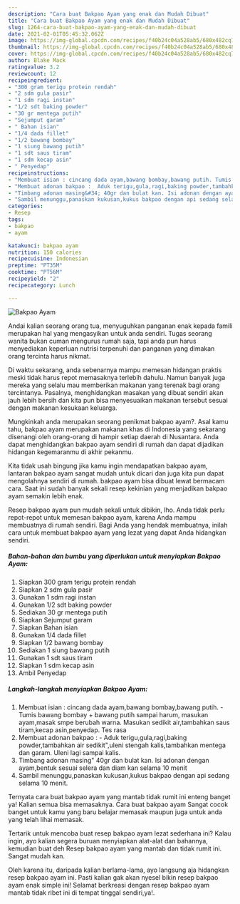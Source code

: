```yaml
---
description: "Cara buat Bakpao Ayam yang enak dan Mudah Dibuat"
title: "Cara buat Bakpao Ayam yang enak dan Mudah Dibuat"
slug: 1264-cara-buat-bakpao-ayam-yang-enak-dan-mudah-dibuat
date: 2021-02-01T05:45:32.062Z
image: https://img-global.cpcdn.com/recipes/f40b24c04a528ab5/680x482cq70/bakpao-ayam-foto-resep-utama.jpg
thumbnail: https://img-global.cpcdn.com/recipes/f40b24c04a528ab5/680x482cq70/bakpao-ayam-foto-resep-utama.jpg
cover: https://img-global.cpcdn.com/recipes/f40b24c04a528ab5/680x482cq70/bakpao-ayam-foto-resep-utama.jpg
author: Blake Mack
ratingvalue: 3.2
reviewcount: 12
recipeingredient:
- "300 gram terigu protein rendah"
- "2 sdm gula pasir"
- "1 sdm ragi instan"
- "1/2 sdt baking powder"
- "30 gr mentega putih"
- "Sejumput garam"
- " Bahan isian"
- "1/4 dada fillet"
- "1/2 bawang bombay"
- "1 siung bawang putih"
- "1 sdt saus tiram"
- "1 sdm kecap asin"
- " Penyedap"
recipeinstructions:
- "Membuat isian : cincang dada ayam,bawang bombay,bawang putih. Tumis bawang bombay + bawang putih sampai harum, masukan ayam,masak smpe berubah warna. Masukan sedikit air,tambahkan saus tiram,kecap asin,penyedap. Tes rasa"
- "Membuat adonan bakpao :  Aduk terigu,gula,ragi,baking powder,tambahkan air sedikit&#34;,uleni stengah kalis,tambahkan mentega dan garam. Uleni lagi sampai kalis."
- "Timbang adonan masing&#34; 40gr dan bulat kan. Isi adonan dengan ayam,bentuk sesuai selera dan diam kan selama 10 menit"
- "Sambil menunggu,panaskan kukusan,kukus bakpao dengan api sedang selama 10 menit."
categories:
- Resep
tags:
- bakpao
- ayam

katakunci: bakpao ayam 
nutrition: 150 calories
recipecuisine: Indonesian
preptime: "PT35M"
cooktime: "PT56M"
recipeyield: "2"
recipecategory: Lunch

---
```



![Bakpao Ayam](https://img-global.cpcdn.com/recipes/f40b24c04a528ab5/680x482cq70/bakpao-ayam-foto-resep-utama.jpg)

Andai kalian seorang orang tua, menyuguhkan panganan enak kepada famili merupakan hal yang mengasyikan untuk anda sendiri. Tugas seorang  wanita bukan cuman mengurus rumah saja, tapi anda pun harus menyediakan keperluan nutrisi terpenuhi dan panganan yang dimakan orang tercinta harus nikmat.

Di waktu  sekarang, anda sebenarnya mampu memesan hidangan praktis meski tidak harus repot memasaknya terlebih dahulu. Namun banyak juga mereka yang selalu mau memberikan makanan yang terenak bagi orang tercintanya. Pasalnya, menghidangkan masakan yang dibuat sendiri akan jauh lebih bersih dan kita pun bisa menyesuaikan makanan tersebut sesuai dengan makanan kesukaan keluarga. 



Mungkinkah anda merupakan seorang penikmat bakpao ayam?. Asal kamu tahu, bakpao ayam merupakan makanan khas di Indonesia yang sekarang disenangi oleh orang-orang di hampir setiap daerah di Nusantara. Anda dapat menghidangkan bakpao ayam sendiri di rumah dan dapat dijadikan hidangan kegemaranmu di akhir pekanmu.

Kita tidak usah bingung jika kamu ingin mendapatkan bakpao ayam, lantaran bakpao ayam sangat mudah untuk dicari dan juga kita pun dapat mengolahnya sendiri di rumah. bakpao ayam bisa dibuat lewat bermacam cara. Saat ini sudah banyak sekali resep kekinian yang menjadikan bakpao ayam semakin lebih enak.

Resep bakpao ayam pun mudah sekali untuk dibikin, lho. Anda tidak perlu repot-repot untuk memesan bakpao ayam, karena Anda mampu membuatnya di rumah sendiri. Bagi Anda yang hendak membuatnya, inilah cara untuk membuat bakpao ayam yang lezat yang dapat Anda hidangkan sendiri.

<!--inarticleads1-->

##### Bahan-bahan dan bumbu yang diperlukan untuk menyiapkan Bakpao Ayam:

1. Siapkan 300 gram terigu protein rendah
1. Siapkan 2 sdm gula pasir
1. Gunakan 1 sdm ragi instan
1. Gunakan 1/2 sdt baking powder
1. Sediakan 30 gr mentega putih
1. Siapkan Sejumput garam
1. Siapkan  Bahan isian
1. Gunakan 1/4 dada fillet
1. Siapkan 1/2 bawang bombay
1. Sediakan 1 siung bawang putih
1. Gunakan 1 sdt saus tiram
1. Siapkan 1 sdm kecap asin
1. Ambil  Penyedap




<!--inarticleads2-->

##### Langkah-langkah menyiapkan Bakpao Ayam:

1. Membuat isian : cincang dada ayam,bawang bombay,bawang putih. - Tumis bawang bombay + bawang putih sampai harum, masukan ayam,masak smpe berubah warna. Masukan sedikit air,tambahkan saus tiram,kecap asin,penyedap. Tes rasa
1. Membuat adonan bakpao :  - Aduk terigu,gula,ragi,baking powder,tambahkan air sedikit&#34;,uleni stengah kalis,tambahkan mentega dan garam. Uleni lagi sampai kalis.
1. Timbang adonan masing&#34; 40gr dan bulat kan. Isi adonan dengan ayam,bentuk sesuai selera dan diam kan selama 10 menit
1. Sambil menunggu,panaskan kukusan,kukus bakpao dengan api sedang selama 10 menit.




Ternyata cara buat bakpao ayam yang mantab tidak rumit ini enteng banget ya! Kalian semua bisa memasaknya. Cara buat bakpao ayam Sangat cocok banget untuk kamu yang baru belajar memasak maupun juga untuk anda yang telah lihai memasak.

Tertarik untuk mencoba buat resep bakpao ayam lezat sederhana ini? Kalau ingin, ayo kalian segera buruan menyiapkan alat-alat dan bahannya, kemudian buat deh Resep bakpao ayam yang mantab dan tidak rumit ini. Sangat mudah kan. 

Oleh karena itu, daripada kalian berlama-lama, ayo langsung aja hidangkan resep bakpao ayam ini. Pasti kalian gak akan nyesel bikin resep bakpao ayam enak simple ini! Selamat berkreasi dengan resep bakpao ayam mantab tidak ribet ini di tempat tinggal sendiri,ya!.

